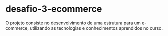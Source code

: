 # desafio-3-ecommerce
O projeto consiste no desenvolvimento de uma estrutura para um e-commerce, utilizando as tecnologias e conhecimentos aprendidos no curso.

